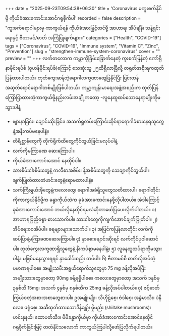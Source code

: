 +++
date = "2025-09-23T09:54:38+06:30"
title = 'Coronavirus မကူးစက်နိုင်ဖို့ ကိုယ်ခံအားကောင်းအောင်ဂရုစိုက်ပါ'
recorded = false
description = "ကူးစက်ရောဂါများမှ ကာကွယ်ရန် ကိုယ်ခံအားမြှင့်တင်ဖို့ အာဟာရ၊ အိပ်ချိန်၊ သန့်ရှင်းရေးနှင့် ဗီတာမင်/ဓာတ် အကြံပြုချက်များ။"
categories = ["Health", "COVID-19"]
tags = ["Coronavirus", "COVID-19", "Immune system", "Vitamin C", "Zinc", "Prevention"]
slug = "strengthen-immune-system-coronavirus"
cover = ""
preview = ""
+++
လက်တလောက ကမ္ဘာကိုခြိမ်းခြောက်နေတဲ့ ကူးစက်မြန်တဲ့ ကော်ရိုနာဗိုင်းရပ်စ် (ဝူဟန်ဗိုင်းရပ်စ်)ကြောင့် သေဆုံးသူ ၂၅ထိရှိလာပြီလို့ တရုတ်အစိုးရကထုတ်ပြန်ထားပါတယ်။ တုတ်ကွေးဆန်တဲ့ရောဂါလက္ခဏာတွေပြနိုင်ပြီး ပြင်းထန်အဆုတ်ရောင်ရောဂါတစ်မျိုးဖြစ်ပါတယ်။ ကမ္ဘာ့ကျန်းမာရေးအဖွဲ့အစည်းက ထုတ်ပြန်ကြော်ငြာထားတဲ့ကာကွယ်ဖို့နည်းလမ်းအချို့ကတော့
-လူနေထူထပ်သောနေရာမျိုးကိုမသွားပါနဲ့
- ဖျားနာခြင်း၊ ချောင်းဆိုးခြင်း၊ အသက်ရှုလမ်းကြောင်းဆိုင်ရာရောဂါခံစားနေရသူတွေနဲ့အနီးကပ်မနေပါနဲ့။
- တိရိစ္ဆာန်တွေကို တိုက်ရိုက်ထိတွေ့ကိုင်တွယ်ခြင်းမလုပ်ပါနဲ့
- လက်ကိုမကြာခဏ ဆေးကြောပါ။
- ကိုယ်ခံအားကောင်းအောင် နေထိုင်ပါ။
- သားစိမ်းငါးစိမ်းတွေနဲ့ ကလီစာအစိမ်း၊ နို့အစိမ်းတွေကို သေချာကိုင်တွယ်ပါ။ ချက်ပြုတ်ထားတဲဟင်းတွေနဲ့ရောမထားပါနဲ့။
- သက်ကြီးရွယ်အိုတွေနဲ့ကလေးတွေ၊ ရောဂါအခံရှိသူတွေသတိထားပါ။
ရောဂါတိုင်းကိုကာကွယ်နိုင်ဖို့က ခန္ဓာကိုယ်ထဲက ခုခံအားကောင်းနေဖို့လိုပါတယ်။ အဲဒါကြောင့်ခုခံအားကောင်းအောင် ဘယ်လိုနေထိုင်ရမလဲဆိုတာဖော်ပြပေးလိုက်ပါတယ်။
၁) အာဟာရပြည့်ဝစွာ စားသောက်ပါ။ သားငါးတွေကိုကျက်အောင်ချက်ပြုတ်ပါ။
၂) အိပ်ရေး၀၀အိပ်ပါ။ ရေများများသောက်ပါ။
၃) အပြင်ကပြန်လာတိုင်း လက်ကိုဆပ်ပြာနဲ့မကြာခဏဆေးကြောပါ။
၄) နှာစေးချောင်းဆိုးရင် လက်ကိုင်ပုဝါဆောင်ပါ။ တုတ်ကွေးလက္ခဏာရှိသူတွေနဲ့ နီးကပ်စွာမနေပါနဲ့။
၅) လူနေထူထပ်ရာကိုမသွားပါနဲ့။ မဖြစ်မနေသွားရရင် နှာခေါင်းစည်း တပ်ပါ။
၆) ဗီတာမင်စီ ဓာတ်လိုအပ်တဲ့ပမာဏရပါစေ။
အမျိုးသမီးအရွယ်ရောက်သူတွေမှာ 75 mg ခန့်လိုအပ်ပြီး အမျိုးသားတွေမှာတော့ 90mg ခန့်ရရှိပါစေ။ ကလေးတွေမှာတော့ အသက် ၁နှစ်မှ ၃နှစ်ထိ 15mg၊ အသက် ၄နှစ်မှ ၈နှစ်ထိက 25mg ခန့်လိုအပ်ပါတယ်။
၇) ဇင့်ဓာတ်ကြွယ်ဝတဲ့အစားအစာတွေစားပါ။
ဥအမျိုးမျိုး၊ သီဟိုဠ်စေ့၊ ဗံဒါစေ့၊ အခွံမာသီး၊ ပဲနီလေး၊ ဖရုံစေ့၊ အဆီထုတ်ထားသောဒိန်ချဉ်၊ မှိုမည်း (shiitake mushrooms)၊ ဟင်းနုနယ်၊ ထောပတ်သီး။
မိမိခန္ဓာကိုယ်မှာ ကိုယ်ခံအားကောင်းအောင်နေထိုင်ဂရုစိုက်ခြင်းဖြင့် တတ်နိုင်သလောက် ကာကွယ်ကြပါလို့ဖော်ပြလိုက်ရပါတယ်။ 